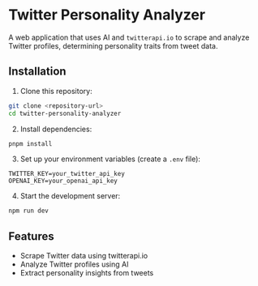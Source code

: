# Twitter Personality Analyzer

A web application that uses AI and `twitterapi.io` to scrape and analyze Twitter profiles, determining personality traits from tweet data.

## Installation

1. Clone this repository:

```sh
git clone <repository-url>
cd twitter-personality-analyzer
```

2. Install dependencies:

```sh
pnpm install
```

3. Set up your environment variables (create a `.env` file):

```
TWITTER_KEY=your_twitter_api_key
OPENAI_KEY=your_openai_api_key
```

4. Start the development server:

```sh
npm run dev
```

## Features

- Scrape Twitter data using twitterapi.io
- Analyze Twitter profiles using AI
- Extract personality insights from tweets
